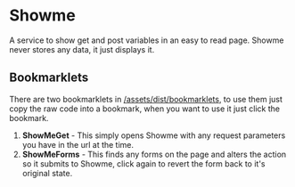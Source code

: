 # Showme

A service to show get and post variables in an easy to read page. Showme never stores any data, it just displays it.

## Bookmarklets

There are two bookmarklets in [/assets/dist/bookmarklets](https://github.com/aurer/showme/tree/master/assets/dist/bookmarklets), to use them just copy the raw code into a bookmark, when you want to use it just click the bookmark.

1. **ShowMeGet** - This simply opens Showme with any request parameters you have in the url at the time.
2. **ShowMeForms** - This finds any forms on the page and alters the action so it submits to Showme, click again to revert the form back to it's original state.